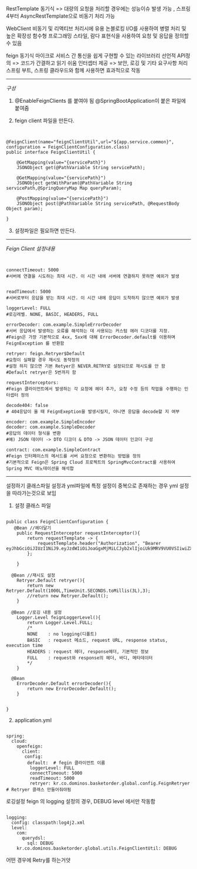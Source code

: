 
RestTemplate
동기식 => 대량의 요청을 처리할 경우에는 성능이슈 발생 가능 , 스프링4부터 AsyncRestTemplate으로 비동기 처리 가능 

WebClient
비동기 및 리액티브 처리시에 유용
논블로킹 I/O를 사용하여 병렬 처리 및 높은 확장성
함수형 프로그래밍 스타일, 람다 표현식을 사용하여 요청 및 응답을 정의할 수 있음


feign
동기식
마이크로 서비스 간 통신을 쉽게 구현할 수 있는 라이브러리
선언적 API정의 => 코드가 간결하고 읽기 쉬움
인터셉터 제공 => 보안, 로깅 및 기타 요구사항 처리
스프링 부트, 스프링 클라우드와 함께 사용하면 효과적으로 작동


*****

*구성*

1. @EnableFeignClients 를 붙여야 됨
@SpringBootApplication이 붙은 파일에 붙여줌 

2. feign client 파일을 만든다.
<pre><code class="java">

@FeignClient(name="feignClientUtil",url="${app.service.common}", configuration = FeignClientConfiguration.class)
public interface FeignClientUtil {
    
    @GetMapping(value="{servicePath}")
    JSONObject get(@PathVariable String servicePath);

    @GetMapping(value="{servicePath}")
    JSONObject getWithParam(@PathVariable String servicePath,@SpringQueryMap Map<String,Object> queryParam);

    @PostMapping(value="{servicePath}")
    JSONObject post(@PathVariable String servicePath, @RequestBody Object param);
   
}
</code></pre>

3. 설정파일은 필요하면 만든다.


*****

*Feign Client 설정내용*
<pre><code class="yaml">

connectTimeout: 5000   
#서버에 연결을 시도하는 최대 시간. 이 시간 내에 서버에 연결하지 못하면 예외가 발생   


readTimeout: 5000          
#서버로부터 응답을 받는 최대 시간. 이 시간 내에 응답이 도착하지 않으면 예외가 발생              
                    
loggerLevel: FULL     
#로깅레벨. NONE, BASIC, HEADERS, FULL
                          
errorDecoder: com.example.SimpleErrorDecoder 
#서버 응답에서 발생하는 오류를 해석하는 데 사용되는 커스텀 에러 디코더를 지정.   
#Feign은 가장 기본적으로 4xx, 5xx에 대해 ErrorDecoder.default를 이용하며 FeignException 를 반환함

retryer: feign.Retryer$Default
#요청이 실패할 경우 재시도 동작정의
#설정 하지 않으면 기본 Retyer은 NEVER.RETRY로 설정되므로 재시도를 안 함
#Default retryer은 5번까지 함 

requestInterceptors:
#Feign 클라이언트에서 발생하는 각 요청에 헤더 추가, 요청 수정 등의 작업을 수행하는 인터셉터 정의 

decode404: false
# 404응답이 올 때 FeignExeption을 발생시킬지, 아니면 응답을 decode할 지 여부

encoder: com.example.SimpleEncoder
decoder: com.example.SimpleDecoder
#응답의 데이터 형식을 변환 
#예) JSON 데이터 -> DTO 디코더 & DTO -> JSON 데이터 인코더 구성 

contract: com.example.SimpleContract
#Feign 인터페이스의 메서드를 서버 요청으로 변환하는 방법을 정의
#기본적으로 Feign은 Spring Cloud 프로젝트의 SpringMvcContract를 사용하여 Spring MVC 애노테이션을 해석합
</code></pre>


*****



설정하기
클래스파일 설정과 yml파일에 특정 설정이 중복으로 존재하는 경우 yml 설정을 따라가는것으로 보임

1. 설정 클래스 파일
<pre><code class="java">
public class FeignClientConfiguration {
   @Bean //헤더달기
    public RequestInterceptor requestInterceptor(){
        return requestTemplate -> {
            requestTemplate.header("Authorization", "Bearer eyJhbGciOiJIUzI1NiJ9.eyJzdWIiOiJoaGgxMjMiLCJyb2xlIjoiUk9MRV9VU0VSIiwiZXhwIjoxNzEyMTI1NDg5fQ.vXAG7uRaEgSW6fCgpSjZt02rY5kYS9RWYoAh6JAdmZE");
        };
       
    }
   
  @Bean //재시도 설정 
    Retryer.Default retryer(){
        return new Retryer.Default(1000L,TimeUnit.SECONDS.toMillis(3L),3);
        //return new Retryer.Default();
    }

  @Bean //로깅 내용 설정
    Logger.Level feignLoggerLevel(){
        return Logger.Level.FULL;
        /*
        NONE    : no logging(디폴트)
        BASIC   : request 메소드, request URL, response status, execution time
        HEADERS : request 헤더, response헤더, 기본적인 정보
        FULL    : request와 response의 헤더, 바디, 메타데이터 
        */
    }

  @Bean
    ErrorDecoder.Default errorDecoder(){
        return new ErrorDecoder.Default();
    }


}
</code></pre>




2. application.yml
<pre><code class="yaml">
spring:
  cloud:
    openfeign:
      client:
       config:
        default:  # fegin 클라이언트 이름 
         loggerLevel: FULL
         connectTimeout: 5000
         readTimeout: 5000
         retryer: kr.co.dominos.basketorder.global.config.FeignRetryer   # Retryer 클래스 만들어줘야됨
</code></pre>

로깅설정
feign 의 logging 설정의 경우, DEBUG level 에서만 작동함
<pre><code class="yaml">
logging:
  config: classpath:log4j2.xml
  level:
    com:
      querydsl:
        sql: DEBUG
    kr.co.dominos.basketorder.global.utils.FeignClientUtil: DEBUG
</code></pre>

어떤 경우에 Retry를 하는거얏


